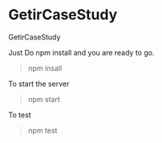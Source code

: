 # GetirCaseStudy
GetirCaseStudy


Just Do npm install and you are ready to go.
> npm insall

To start the server
>npm start

To test
>npm test

